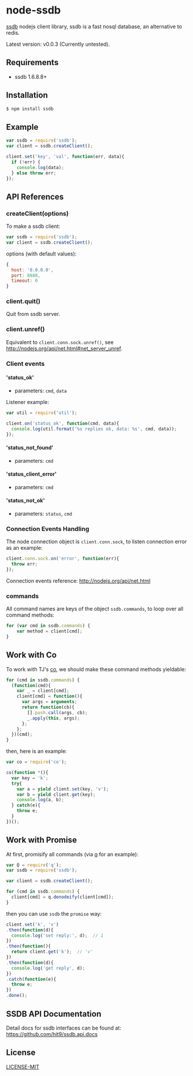 node-ssdb
=========

[ssdb](https://github.com/ideawu/ssdb) nodejs client library,
ssdb is a fast nosql database, an alternative to redis.

Latest version: v0.0.3 (Currently untested).

Requirements
-------------

- ssdb 1.6.8.8+

Installation
-------------

```bash
$ npm install ssdb
```

Example
--------

```js
var ssdb = require('ssdb');
var client = ssdb.createClient();

client.set('key', 'val', function(err, data){
  if (!err) {
    console.log(data);
  } else throw err;
});
```

API References
--------------

### createClient(options)

To make a ssdb client:

```js
var ssdb = require('ssdb');
var client = ssdb.createClient();
```

options (with default values):

```js
{
  host: '0.0.0.0',
  port: 8888,
  timeout: 0
}
```

### client.quit()

Quit from ssdb server.

### client.unref()

Equivalent to `client.conn.sock.unref()`, see http://nodejs.org/api/net.html#net_server_unref.

### Client events

#### 'status_ok'

- parameters: `cmd`, `data`

Listener example:
```js
var util = require('util');

client.on('status_ok', function(cmd, data){
  console.log(util.format('%s replies ok, data: %s', cmd, data));
});
```

#### 'status_not_found'

- parameters: `cmd`

#### 'status_client_error'

- parameters: `cmd`

#### 'status_not_ok'

- parameters: `status`, `cmd`

### Connection Events Handling

The node connection object is `client.conn.sock`, to listen connection error as an example:

```js
client.conn.sock.on('error', function(err){
  throw err;
});
```

Connection events reference: http://nodejs.org/api/net.html

### commands

All command names are keys of the object `ssdb.commands`, to loop over all command methods:

```js
for (var cmd in ssdb.commands) {
    var method = client[cmd];
}
```

Work with Co
------------

To work with TJ's [co](https://github.com/visionmedia/co), we
should make these command methods yieldable:

```js
for (cmd in ssdb.commands) {
  (function(cmd){
    var _ = client[cmd];
    client[cmd] = function(){
      var args = arguments;
      return function(cb){
        [].push.call(args, cb);
        _.apply(this, args);
      };
    };
  })(cmd);
}
```

then, here is an example:

```js
var co = require('co');

co(function *(){
  var key = 'k';
  try{
    var a = yield client.set(key, 'v');
    var b = yield client.get(key);
    console.log(a, b);
  } catch(e){
    throw e;
  }
})();
```

Work with Promise
-----------------

At first, promisify all commands (via [q](https://github.com/kriskowal/q)
for an example):

```js
var Q = require('q');
var ssdb = require('ssdb');

var client = ssdb.createClient();

for (cmd in ssdb.commands) {
  client[cmd] = q.denodeify(client[cmd]);
}
```

then you can use `ssdb` the `promise` way:

```js
client.set('k', 'v')
.then(function(d){
  console.log('set reply:', d);  // 1
})
.then(function(){
  return client.get('k');  // 'v'
})
.then(function(d){
  console.log('get reply', d);
})
.catch(function(e){
  throw e;
})
.done();
```

SSDB API Documentation
----------------------

Detail docs for ssdb interfaces can be found at: https://github.com/hit9/ssdb.api.docs

License
-------

[LICENSE-MIT](./LICENSE-MIT)
